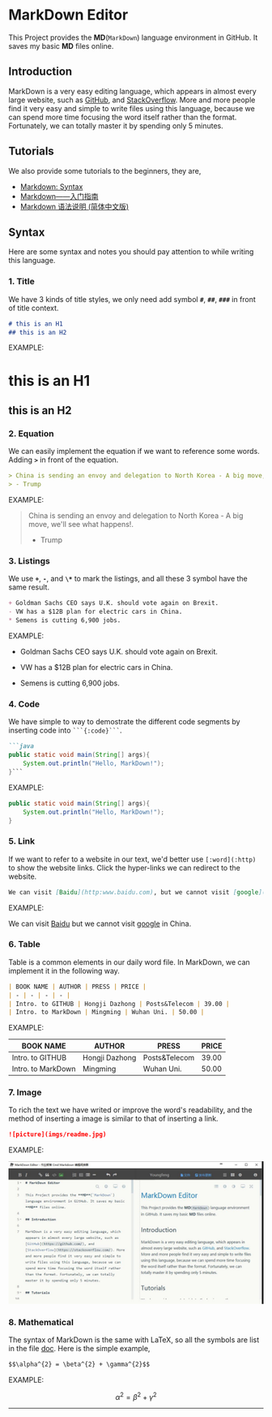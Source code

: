 # MarkDown Editor

This Project provides the **MD**(`MarkDown`) language environment in GitHub. It saves my basic **MD** files online.

## Introduction

MarkDown is a very easy editing language, which appears in almost every large website, such as [GitHub](https://github.com/), and [StackOverflow](https://stackoverflow.com/). More and more people find it very easy and simple to write files using this language, because we can spend more time focusing the word itself rather than the format. Fortunately, we can totally master it by spending only 5 minutes. 

## Tutorials

We also provide some tutorials to the beginners, they are,

+ [Markdown: Syntax](https://daringfireball.net/projects/markdown/syntax)
+ [Markdown——入门指南](http://www.jianshu.com/p/1e402922ee32/)
+ [Markdown 语法说明 (简体中文版)](http://wowubuntu.com/markdown/#list)

## Syntax
Here are some syntax and notes you should pay attention to while writing this language.

### **1. Title**
We have 3 kinds of title styles, we only need add symbol **`#`**, **`##`**, **`###`** in front of title context.

```markdown
# this is an H1
## this is an H2
```

EXAMPLE:

# this is an H1
## this is an H2


### **2. Equation**
We can easily implement the equation if we want to reference some words. Adding **`>`** in front of the equation.

```markdown
> China is sending an envoy and delegation to North Korea - A big move, we'll see what happens!.
> - Trump
```

EXAMPLE:

> China is sending an envoy and delegation to North Korea - A big move, we'll see what happens!.
> - Trump


### **3. Listings**
We use **`+`**, **`-`**, and **`\*`** to mark the listings, and all these 3 symbol have the same result.

```markdown
+ Goldman Sachs CEO says U.K. should vote again on Brexit.
- VW has a $12B plan for electric cars in China.
* Semens is cutting 6,900 jobs.
```

EXAMPLE:

+ Goldman Sachs CEO says U.K. should vote again on Brexit.
- VW has a $12B plan for electric cars in China.
* Semens is cutting 6,900 jobs.


### **4. Code**
We have simple to way to demostrate the different code segments by inserting code into <code>\`\`\`{:code}\`\`\`</code>.

```markdown
```java
public static void main(String[] args){
    System.out.println("Hello, MarkDown!");
}```
```

EXAMPLE:

```java
public static void main(String[] args){
    System.out.println("Hello, MarkDown!");
}
```


### **5. Link**

If we want to refer to a website in our text, we'd better use `[:word](:http)` to show the website links. Click the hyper-links we can redirect to the website.

```markdown
We can visit [Baidu](http:www.baidu.com), but we cannot visit [google](http://www.google.com/) in China.
```

EXAMPLE:

We can visit [Baidu](http:www.baidu.com) but we cannot visit [google](http://www.google.com/) in China.


### **6. Table**
Table is a common elements in our daily word file. In MarkDown, we can implement it in the following way.

```markdown
| BOOK NAME | AUTHOR | PRESS | PRICE |
| - | - | - | - |
| Intro. to GITHUB | Hongji Dazhong | Posts&Telecom | 39.00 |
| Intro. to MarkDown | Mingming | Wuhan Uni. | 50.00 |
```

EXAMPLE:

| BOOK NAME | AUTHOR | PRESS | PRICE |
| - | - | - | - |
| Intro. to GITHUB | Hongji Dazhong | Posts&Telecom | 39.00 |
| Intro. to MarkDown | Mingming | Wuhan Uni. | 50.00 |


### **7. Image**
To rich the text we have writed or improve the word's readability, and the method of inserting a image is similar to that of inserting a link.

```markdown
![picture](imgs/readme.jpg)
```

EXAMPLE:

![picture](imgs/readme.jpg)


### **8. Mathematical**
The syntax of MarkDown is the same with LaTeX, so all the symbols are list in the file [doc](doc/). Here is the simple example,

```markdown
$$\alpha^{2} = \beta^{2} + \gamma^{2}$$
```

EXAMPLE:

$$\alpha^{2} = \beta^{2} + \gamma^{2}$$

- - -



